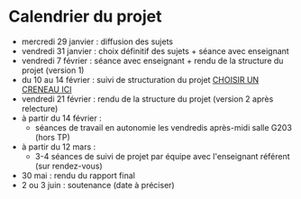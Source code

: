 # Calendrier du projet

- mercredi 29 janvier : diffusion des sujets
- vendredi 31 janvier : choix définitif des sujets + séance avec enseignant
- vendredi 7 février : séance avec enseignant + rendu de la structure du projet (version 1)
- du 10 au 14 février : suivi de structuration du projet [CHOISIR UN CRENEAU ICI](https://mensuel.framapad.org/p/suivi_structure_projet-a5uf?lang=fr)
- vendredi 21 février : rendu de la structure du projet (version 2 après relecture)
- à partir du 14 février : 
	- séances de travail en autonomie les vendredis après-midi salle G203 (hors TP)
- à partir du 12 mars :
	- 3-4 séances de suivi de projet par équipe avec l'enseignant référent (sur rendez-vous)
- 30 mai : rendu du rapport final
- 2 ou 3 juin : soutenance (date à préciser)